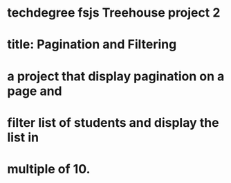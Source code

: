 # techdegree fsjs Treehouse project 2
# title: Pagination and Filtering 
# a project that display  pagination on a page and
# filter list of students and display the list in
# multiple of 10.